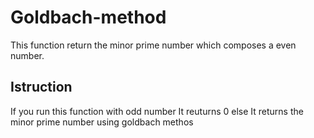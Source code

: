 # Goldbach-method
This function return the minor prime number which composes a even number.
## Istruction
If you run this function with odd number It reuturns 0 else It returns the minor prime number using goldbach methos


